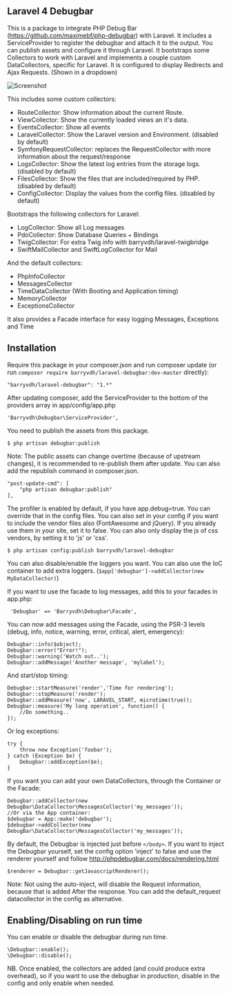 ## Laravel 4 Debugbar

This is a package to integrate PHP Debug Bar (https://github.com/maximebf/php-debugbar) with Laravel.
It includes a ServiceProvider to register the debugbar and attach it to the output. You can publish assets and configure it through Laravel.
It bootstraps some Collectors to work with Laravel and implements a couple custom DataCollectors, specific for Laravel.
It is configured to display Redirects and Ajax Requests. (Shown in a dropdown)

![Screenshot](http://i.imgur.com/GVc6C9g.png)

This includes some custom collectors:
 - RouteCollector: Show information about the current Route.
 - ViewCollector: Show the currently loaded views an it's data.
 - EventsCollector: Show all events
 - LaravelCollector: Show the Laravel version and Environment. (disabled by default)
 - SymfonyRequestCollector: replaces the RequestCollector with more information about the request/response
 - LogsCollector: Show the latest log entries from the storage logs. (disabled by default)
 - FilesCollector: Show the files that are included/required by PHP. (disabled by default)
 - ConfigCollector: Display the values from the config files. (disabled by default)

Bootstraps the following collectors for Laravel:
 - LogCollector: Show all Log messages
 - PdoCollector: Show Database Queries + Bindings
 - TwigCollector: For extra Twig info with barryvdh/laravel-twigbridge
 - SwiftMailCollector and SwiftLogCollector for Mail

And the default collectors:
 - PhpInfoCollector
 - MessagesCollector
 - TimeDataCollector (With Booting and Application timing)
 - MemoryCollector
 - ExceptionsCollector

It also provides a Facade interface for easy logging Messages, Exceptions and Time

## Installation

Require this package in your composer.json and run composer update (or run `composer require barryvdh/laravel-debugbar:dev-master` directly):

    "barryvdh/laravel-debugbar": "1.*"

After updating composer, add the ServiceProvider to the bottom of the providers array in app/config/app.php

    'Barryvdh\Debugbar\ServiceProvider',

You need to publish the assets from this package.

    $ php artisan debugbar:publish

Note: The public assets can change overtime (because of upstream changes), it is recommended to re-publish them after update. You can also add the republish command in composer.json.

    "post-update-cmd": [
        "php artisan debugbar:publish"
    ],

The profiler is enabled by default, if you have app.debug=true. You can override that in the config files.
You can also set in your config if you want to include the vendor files also (FontAwesome and jQuery). If you already use them in your site, set it to false.
You can also only display the js of css vendors, by setting it to 'js' or 'css'.

    $ php artisan config:publish barryvdh/laravel-debugbar

You can also disable/enable the loggers you want. You can also use the IoC container to add extra loggers. (`$app['debugbar']->addCollector(new MyDataCollector)`)

If you want to use the facade to log messages, add this to your facades in app.php:

     'Debugbar' => 'Barryvdh\Debugbar\Facade',

You can now add messages using the Facade, using the PSR-3 levels (debug, info, notice, warning, error, critical, alert, emergency):

    Debugbar::info($object);
    Debugbar::error("Error!");
    Debugbar::warning('Watch out..');
    Debugbar::addMessage('Another message', 'mylabel');

And start/stop timing:

    Debugbar::startMeasure('render','Time for rendering');
    Debugbar::stopMeasure('render');
    Debugbar::addMeasure('now', LARAVEL_START, microtime(true));
    Debugbar::measure('My long operation', function() {
        //Do something..
    });

Or log exceptions:

    try {
        throw new Exception('foobar');
    } catch (Exception $e) {
        Debugbar::addException($e);
    }

If you want you can add your own DataCollectors, through the Container or the Facade:

    Debugbar::addCollector(new DebugBar\DataCollector\MessagesCollector('my_messages'));
    //Or via the App container:
    $debugbar = App::make('debugbar');
    $debugbar->addCollector(new DebugBar\DataCollector\MessagesCollector('my_messages'));

By default, the Debugbar is injected just before `</body>`. If you want to inject the Debugbar yourself,
set the config option 'inject' to false and use the renderer yourself and follow http://phpdebugbar.com/docs/rendering.html

    $renderer = Debugbar::getJavascriptRenderer();

Note: Not using the auto-inject, will disable the Request information, because that is added After the response.
You can add the default_request datacollector in the config as alternative.

## Enabling/Disabling on run time
You can enable or disable the debugbar during run time.

    \Debugbar::enable();
    \Debugbar::disable();

NB. Once enabled, the collectors are added (and could produce extra overhead), so if you want to use the debugbar in production, disable in the config and only enable when needed.
